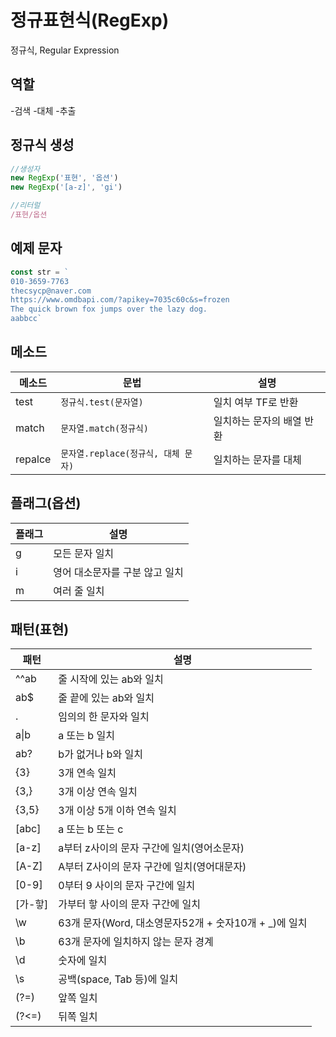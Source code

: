 # 정규표현식(RegExp)

정규식, Regular Expression

## 역할

-검색
-대체
-추출

## 정규식 생성

```js
//생성자
new RegExp('표현', '옵션')
new RegExp('[a-z]', 'gi')

//리터럴
/표현/옵션
```

## 예제 문자

```js
const str = `
010-3659-7763
thecsycp@naver.com
https://www.omdbapi.com/?apikey=7035c60c&s=frozen
The quick brown fox jumps over the lazy dog.
aabbcc`
```

## 메소드

메소드 | 문법 | 설명
--|--|--
test | `정규식.test(문자열)` | 일치 여부 TF로 반환
match | `문자열.match(정규식)` | 일치하는 문자의 배열 반환
repalce | `문자열.replace(정규식, 대체 문자)` | 일치하는 문자를 대체

## 플래그(옵션)

플래그 | 설명
--|--
g | 모든 문자 일치
i | 영어 대소문자를 구분 않고 일치
m | 여러 줄 일치

## 패턴(표현)

패턴 | 설명
--|--
^^ab | 줄 시작에 있는 ab와 일치
ab$ | 줄 끝에 있는 ab와 일치
. | 임의의 한 문자와 일치
a&verbar;b | a 또는 b 일치
ab? | b가 없거나 b와 일치
{3} | 3개 연속 일치
{3,} | 3개 이상 연속 일치
{3,5} | 3개 이상 5개 이하 연속 일치
[abc] | a 또는 b 또는 c
[a-z] | a부터 z사이의 문자 구간에 일치(영어소문자)
[A-Z] | A부터 Z사이의 문자 구간에 일치(영어대문자)
[0-9] | 0부터 9 사이의 문자 구간에 일치
[가-핳] | 가부터 핳 사이의 문자 구간에 일치
\w | 63개 문자(Word, 대소영문자52개 + 숫자10개 + _)에 일치
\b | 63개 문자에 일치하지 않는 문자 경계
\d | 숫자에 일치
\s | 공백(space, Tab 등)에 일치
(?=) | 앞쪽 일치
(?<=) | 뒤쪽 일치